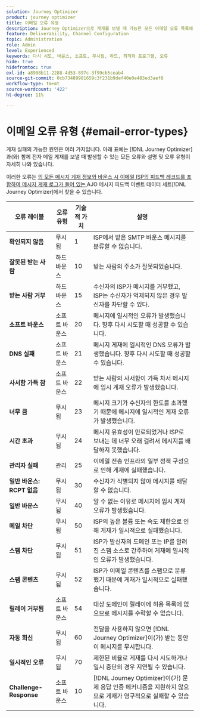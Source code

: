```yaml
---
solution: Journey Optimizer
product: journey optimizer
title: 이메일 오류 유형
description: Journey Optimizer으로 게재를 보낼 때 가능한 모든 이메일 오류 목록에 액세스합니다.
feature: Deliverability, Channel Configuration
topic: Administration
role: Admin
level: Experienced
keywords: 다시 시도, 바운스, 소프트, 무시됨, 하드, 최적화 프로그램, 오류
hide: true
hidefromtoc: true
exl-id: a8908b11-2288-4d53-897c-3f99cb5ceab4
source-git-commit: 0cb73489981659c3f231b9def40e0e483ed3aef8
workflow-type: tm+mt
source-wordcount: '422'
ht-degree: 11%

---
```


# 이메일 오류 유형 {#email-error-types}

게재 실패의 가능한 원인은 여러 가지입니다. 아래 표에는 [!DNL Journey Optimizer]과(와) 함께 전자 메일 게재를 보낼 때 발생할 수 있는 모든 오류와 설명 및 오류 유형이 자세히 나와 있습니다.

이러한 오류는 [의 모든 메시지 게재 정보와 바운스 시 이메일 ISP의 피드백 레코드를 포함하여 메시지 게재 로그가 들어 있는 &#x200B;](../data/datasets-query-examples.md#message-feedback-event-dataset)AJO 메시지 피드백 이벤트 데이터 세트[!DNL Journey Optimizer]에서 찾을 수 있습니다.

| 오류 레이블 | 오류 유형 | 기술적 가치 | 설명 |
| --- | --- | --- | --- |
| **확인되지 않음** | 무시됨 | 1 | ISP에서 받은 SMTP 바운스 메시지를 분류할 수 없습니다. |
| **잘못된 받는 사람** | 하드 바운스 | 10 | 받는 사람의 주소가 잘못되었습니다. |
| **받는 사람 거부** | 하드 바운스 | 15 | 수신자의 ISP가 메시지를 거부했고, ISP는 수신자가 억제되지 않은 경우 발신자를 차단할 수 있다. |
| **소프트 바운스** | 소프트 바운스 | 20 | 메시지에 일시적인 오류가 발생했습니다. 향후 다시 시도할 때 성공할 수 있습니다. |
| **DNS 실패** | 소프트 바운스 | 21 | 메시지 게재에 일시적인 DNS 오류가 발생했습니다. 향후 다시 시도할 때 성공할 수 있습니다. |
| **사서함 가득 참** | 소프트 바운스 | 22 | 받는 사람의 사서함이 가득 차서 메시지에 임시 게재 오류가 발생했습니다. |
| **너무 큼** | 무시됨 | 23 | 메시지 크기가 수신자의 한도를 초과했기 때문에 메시지에 일시적인 게재 오류가 발생했습니다. |
| **시간 초과** | 무시됨 | 24 | 메시지 유효성이 만료되었거나 ISP로 보내는 데 너무 오래 걸려서 메시지를 배달하지 못했습니다. |
| **관리자 실패** | 관리 | 25 | 이메일 전송 인프라의 일부 정책 구성으로 인해 게재에 실패했습니다. |
| **일반 바운스: RCPT 없음** | 무시됨 | 30 | 수신자가 식별되지 않아 메시지를 배달할 수 없습니다. |
| **일반 바운스** | 무시됨 | 40 | 알 수 없는 이유로 메시지에 임시 게재 오류가 발생했습니다. |
| **메일 차단** | 무시됨 | 50 | ISP의 높은 볼륨 또는 속도 제한으로 인해 게재가 일시적으로 실패했습니다. |
| **스팸 차단** | 무시됨 | 51 | ISP가 발신자의 도메인 또는 IP를 알려진 스팸 소스로 간주하여 게재에 일시적인 오류가 발생했습니다. |
| **스팸 콘텐츠** | 무시됨 | 52 | ISP가 이메일 콘텐츠를 스팸으로 분류했기 때문에 게재가 일시적으로 실패했습니다. |
| **릴레이 거부됨** | 소프트 바운스 | 54 | 대상 도메인이 릴레이에 허용 목록에 없으므로 메시지를 수락할 수 없습니다. |
| **자동 회신** | 무시됨 | 60 | 전달을 사용하지 않으면 [!DNL Journey Optimizer]이(가) 받는 동안 이 메시지를 무시합니다. |
| **일시적인 오류** | 무시됨 | 70 | 제한된 비율로 게재를 다시 시도하거나 일시 중단의 경우 지연될 수 있습니다. |
| **Challenge-Response** | 소프트 바운스 | 10 | [!DNL Journey Optimizer]이(가) 문제 응답 인증 메커니즘을 지원하지 않으므로 게재가 영구적으로 실패할 수 있습니다. |
